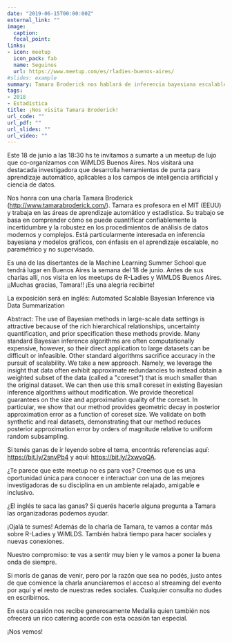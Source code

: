 ```yaml
---
date: "2019-06-15T00:00:00Z"
external_link: ""
image:
  caption: 
  focal_point: 
links:
- icon: meetup
  icon_pack: fab
  name: Seguinos
  url: https://www.meetup.com/es/rladies-buenos-aires/
#slides: example
summary: Tamara Broderick nos hablará de inferencia bayesiana escalable automatizada mediante el resumen de datos (Automated Scalable Bayesian Inference via Data Summarization).
tags:
- 2018
- Estadística
title: ¡Nos visita Tamara Broderick!
url_code: ""
url_pdf: ""
url_slides: ""
url_video: ""
---
```



Este 18 de junio a las 18:30 hs te invitamos a sumarte a un meetup de lujo que co-organizamos con WiMLDS Buenos Aires. Nos visitará una destacada investigadora que desarrolla herramientas de punta para aprendizaje automático, aplicables a los campos de inteligencia artificial y ciencia de datos.

Nos honra con una charla Tamara Broderick (http://www.tamarabroderick.com/). Tamara es profesora en el MIT (EEUU) y trabaja en las áreas de aprendizaje automático y estadística. Su trabajo se basa en comprender cómo se puede cuantificar confiablemente la incertidumbre y la robustez en los procedimientos de análisis de datos modernos y complejos. Está particularmente interesada en inferencia bayesiana y modelos gráficos, con énfasis en el aprendizaje escalable, no paramétrico y no supervisado.

Es una de las disertantes de la Machine Learning Summer School que tendrá lugar en Buenos Aires la semana del 18 de junio. Antes de sus charlas allí, nos visita en los meetups de R-Ladies y WiMLDS Buenos Aires. ¡¡Muchas gracias, Tamara!! ¡Es una alegría recibirte!

La exposición será en inglés: Automated Scalable Bayesian Inference via Data Summarization

Abstract: The use of Bayesian methods in large-scale data settings is attractive because of the rich hierarchical relationships, uncertainty quantification, and prior specification these methods provide. Many standard Bayesian inference algorithms are often computationally expensive, however, so their direct application to large datasets can be difficult or infeasible. Other standard algorithms sacrifice accuracy in the pursuit of scalability. We take a new approach. Namely, we leverage the insight that data often exhibit approximate redundancies to instead obtain a weighted subset of the data (called a "coreset") that is much smaller than the original dataset. We can then use this small coreset in existing Bayesian inference algorithms without modification. We provide theoretical guarantees on the size and approximation quality of the coreset. In particular, we show that our method provides geometric decay in posterior approximation error as a function of coreset size. We validate on both synthetic and real datasets, demonstrating that our method reduces posterior approximation error by orders of magnitude relative to uniform random subsampling.

Si tenés ganas de ir leyendo sobre el tema, encontrás referencias aquí: https://bit.ly/2snvPb4 y aquí: https://bit.ly/2xwvoQA.

¿Te parece que este meetup no es para vos? Creemos que es una oportunidad única para conocer e interactuar con una de las mejores investigadoras de su disciplina en un ambiente relajado, amigable e inclusivo.

¿El inglés te saca las ganas? Si querés hacerle alguna pregunta a Tamara las organizadoras podemos ayudar.

¡Ojalá te sumes! Además de la charla de Tamara, te vamos a contar más sobre R-Ladies y WiMLDS. También habrá tiempo para hacer sociales y nuevas conexiones.

Nuestro compromiso: te vas a sentir muy bien y le vamos a poner la buena onda de siempre.

Si morís de ganas de venir, pero por la razón que sea no podés, justo antes de que comience la charla anunciaremos el acceso al streaming del evento por aquí y el resto de nuestras redes sociales. Cualquier consulta no dudes en escribirnos.

En esta ocasión nos recibe generosamente Medallia quien también nos ofrecerá un rico catering acorde con esta ocasión tan especial.

¡Nos vemos!

